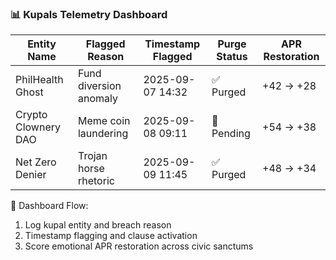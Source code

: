 ### 📊 Kupals Telemetry Dashboard

| Entity Name         | Flagged Reason             | Timestamp Flagged | Purge Status | APR Restoration |
|---------------------|----------------------------|--------------------|--------------|------------------|
| PhilHealth Ghost    | Fund diversion anomaly     | 2025-09-07 14:32   | ✅ Purged     | +42 → +28  
| Crypto Clownery DAO | Meme coin laundering       | 2025-09-08 09:11   | 🔄 Pending    | +54 → +38  
| Net Zero Denier     | Trojan horse rhetoric      | 2025-09-09 11:45   | ✅ Purged     | +48 → +34  

🧠 Dashboard Flow:
1. Log kupal entity and breach reason  
2. Timestamp flagging and clause activation  
3. Score emotional APR restoration across civic sanctums
